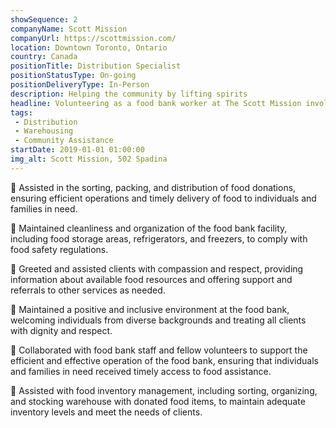 ```yaml
---
showSequence: 2
companyName: Scott Mission
companyUrl: https://scottmission.com/
location: Downtown Toronto, Ontario
country: Canada
positionTitle: Distribution Specialist
positionStatusType: On-going
positionDeliveryType: In-Person
description: Helping the community by lifting spirits
headline: Volunteering as a food bank worker at The Scott Mission involves helping to provide food assistance to individuals and families in need. The duties of a volunteer can include sorting and packaging food donations, preparing food hampers for distribution, assisting clients with the selection of food items, and helping with the maintenance and cleanliness of the food bank area. Volunteers may also have the opportunity to assist with fundraising efforts and community events to support the organization's mission. The experience of volunteering at The Scott Mission can be rewarding as it allows individuals to make a positive impact in their community by helping those who are struggling with food insecurity. It can also provide an opportunity to gain new skills, meet new people, and develop a deeper understanding of the challenges faced by those in need.
tags:
 - Distribution
 - Warehousing
 - Community Assistance
startDate: 2019-01-01 01:00:00
img_alt: Scott Mission, 502 Spadina
---
```


🔸 Assisted in the sorting, packing, and distribution of food donations, ensuring efficient operations and timely delivery of food to individuals and families in need.

🔸 Maintained cleanliness and organization of the food bank facility, including food storage areas, refrigerators, and freezers, to comply with food safety regulations.

🔸 Greeted and assisted clients with compassion and respect, providing information about available food resources and offering support and referrals to other services as needed.

🔸 Maintained a positive and inclusive environment at the food bank, welcoming individuals from diverse backgrounds and treating all clients with dignity and respect.

🔸 Collaborated with food bank staff and fellow volunteers to support the efficient and effective operation of the food bank, ensuring that individuals and families in need received timely access to food assistance.

🔸 Assisted with food inventory management, including sorting, organizing, and stocking warehouse with donated food items, to maintain adequate inventory levels and meet the needs of clients.
